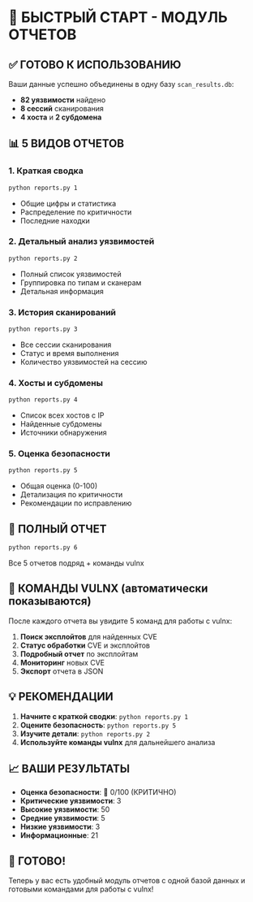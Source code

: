 # 🚀 БЫСТРЫЙ СТАРТ - МОДУЛЬ ОТЧЕТОВ

## ✅ ГОТОВО К ИСПОЛЬЗОВАНИЮ

Ваши данные успешно объединены в одну базу `scan_results.db`:
- **82 уязвимости** найдено
- **8 сессий** сканирования
- **4 хоста** и **2 субдомена**

## 📊 5 ВИДОВ ОТЧЕТОВ

### 1. Краткая сводка
```bash
python reports.py 1
```
- Общие цифры и статистика
- Распределение по критичности
- Последние находки

### 2. Детальный анализ уязвимостей
```bash
python reports.py 2
```
- Полный список уязвимостей
- Группировка по типам и сканерам
- Детальная информация

### 3. История сканирований
```bash
python reports.py 3
```
- Все сессии сканирования
- Статус и время выполнения
- Количество уязвимостей на сессию

### 4. Хосты и субдомены
```bash
python reports.py 4
```
- Список всех хостов с IP
- Найденные субдомены
- Источники обнаружения

### 5. Оценка безопасности
```bash
python reports.py 5
```
- Общая оценка (0-100)
- Детализация по критичности
- Рекомендации по исправлению

## 🎯 ПОЛНЫЙ ОТЧЕТ
```bash
python reports.py 6
```
Все 5 отчетов подряд + команды vulnx

## 🚀 КОМАНДЫ VULNX (автоматически показываются)

После каждого отчета вы увидите 5 команд для работы с vulnx:

1. **Поиск эксплойтов** для найденных CVE
2. **Статус обработки** CVE и эксплойтов  
3. **Подробный отчет** по эксплойтам
4. **Мониторинг** новых CVE
5. **Экспорт** отчета в JSON

## 💡 РЕКОМЕНДАЦИИ

1. **Начните с краткой сводки**: `python reports.py 1`
2. **Оцените безопасность**: `python reports.py 5` 
3. **Изучите детали**: `python reports.py 2`
4. **Используйте команды vulnx** для дальнейшего анализа

## 📈 ВАШИ РЕЗУЛЬТАТЫ

- **Оценка безопасности**: 🔴 0/100 (КРИТИЧНО)
- **Критические уязвимости**: 3
- **Высокие уязвимости**: 50
- **Средние уязвимости**: 5
- **Низкие уязвимости**: 3
- **Информационные**: 21

## 🎉 ГОТОВО!

Теперь у вас есть удобный модуль отчетов с одной базой данных и готовыми командами для работы с vulnx!
